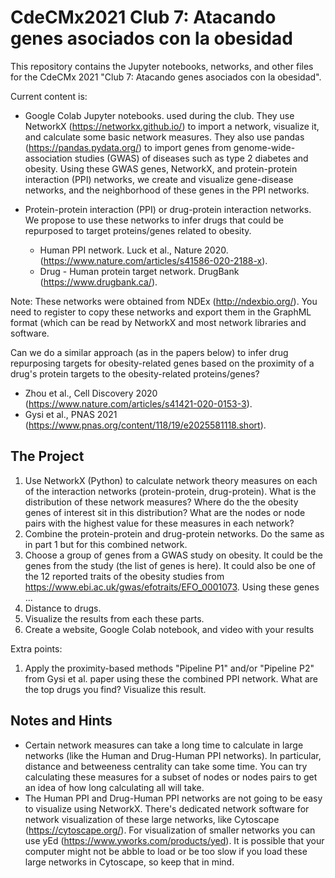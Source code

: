# CdeCMx2021 Club 7: Atacando genes asociados con la obesidad

This repository contains the Jupyter notebooks, networks, and other files for the CdeCMx 2021 "Club 7: Atacando genes asociados con la obesidad".

Current content is:

- Google Colab Jupyter notebooks. used during the club. They use NetworkX (https://networkx.github.io/) to import a network, visualize it, and calculate some basic network measures. They also use pandas (https://pandas.pydata.org/) to import genes from genome-wide-association studies (GWAS) of diseases such as type 2 diabetes and obesity. Using these GWAS genes, NetworkX, and protein-protein interaction (PPI) networks, we create and visualize gene-disease networks, and the neighborhood of these genes in the PPI networks. 

- Protein-protein interaction (PPI) or drug-protein interaction networks. We propose to use these networks to infer drugs that could be repurposed to target proteins/genes related to obesity.
  * Human PPI network. Luck et al., Nature 2020. (https://www.nature.com/articles/s41586-020-2188-x).
  * Drug - Human protein target network. DrugBank (https://www.drugbank.ca/).

Note: These networks were obtained from NDEx (http://ndexbio.org/). You need to register to copy these networks and export them in the GraphML format (which can be read by NetworkX and most network libraries and software.
  
Can we do a similar approach (as in the papers below) to infer drug repurposing targets for obesity-related genes based on the proximity of a drug's protein targets to the obesity-related proteins/genes?
  * Zhou et al., Cell Discovery 2020 (https://www.nature.com/articles/s41421-020-0153-3).
  * Gysi et al., PNAS 2021 (https://www.pnas.org/content/118/19/e2025581118.short).
  

## The Project
  
1. Use NetworkX (Python) to calculate network theory measures on each of the interaction networks (protein-protein, drug-protein). What is the distribution of these network measures? Where do the the obesity genes of interest sit in this distribution? What are the nodes or node pairs with the highest value for these measures in each network?
2. Combine the protein-protein and drug-protein networks. Do the same as in part 1 but for this combined network.
3. Choose a group of genes from a GWAS study on obesity. It could be the genes from the study (the list of genes is here). It could also be one of the 12 reported traits of the obesity studies from https://www.ebi.ac.uk/gwas/efotraits/EFO_0001073. Using these genes ...
4. Distance to drugs.
5. Visualize the results from each these parts.
6. Create a website, Google Colab notebook, and video with your results

Extra points:

1. Apply the proximity-based methods "Pipeline P1" and/or "Pipeline P2" from Gysi et al. paper using these the combined PPI network. What are the top drugs you find? Visualize this result.


## Notes and Hints

- Certain network measures can take a long time to calculate in large networks (like the Human and Drug-Human PPI networks). In particular, distance and betweeness centrality can take some time. You can try calculating these measures for a subset of nodes or nodes pairs to get an idea of how long calculating all will take.
- The Human PPI and Drug-Human PPI networks are not going to be easy to visualize using NetworkX. There's dedicated network software for network visualization of these large networks, like Cytoscape (https://cytoscape.org/). For visualization of smaller networks you can use yEd (https://www.yworks.com/products/yed). It is possible that your computer might not be abble to load or be too slow if you load these large networks in Cytoscape, so keep that in mind.
